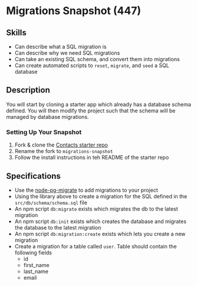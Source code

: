 # Migrations Snapshot (447)

## Skills

- Can describe what a SQL migration is
- Can describe why we need SQL migrations
- Can take an existing SQL schema, and convert them into migrations
- Can create automated scripts to `reset`, `migrate`, and `seed` a SQL database

## Description

You will start by cloning a starter app which already has a database schema defined. You will then modify the project such that the schema will be managed by database migrations.

### Setting Up Your Snapshot

1. Fork & clone the [Contacts starter repo](https://github.com/GuildCrafts/contacts-snapshot-starter)
1. Rename the fork to `migrations-snapshot`
1. Follow the install instructions in teh README of the starter repo

## Specifications

- Use the [node-pg-migrate](https://github.com/theoephraim/node-pg-migrate) to add migrations to your project
- Using the library above to create a migration for the SQL defined in the `src/db/schema/schema.sql` file
- An npm script `db:migrate` exists which migrates the db to the latest migration
- An npm script `db:init` exists which creates the database and migrates the database to the latest migration
- An npm script `db:migration:create` exists which lets you create a new migration
- Create a migration for a table called `user`. Table should contain the following fields
  - id
  - first_name
  - last_name
  - email
